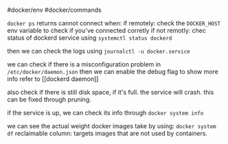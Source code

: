 #docker/env
#docker/commands 

`docker ps` returns cannot connect when:
if remotely: check the `DOCKER_HOST` env variable to check if you've connected corretly
if not remotly: chec status of dockerd service using `systemctl status dockerd`

then we can check the logs using
`journalctl -u docker.service`

we can check if there is a misconfiguration problem in `/etc/docker/daemon.json`
then we can enable the debug flag to show more info refer to [[dockerd daemon]]

also check if there is still disk space, if it's full. the service will crash. this can be fixed through pruning.

if the service is up, we can check its info through `docker system info`

we can see the actual weight docker images take by using:
`docker system df`
reclaimable column: targets images that are not used by containers.